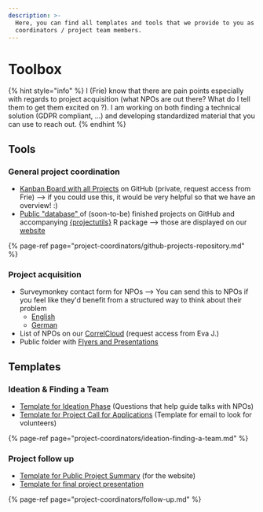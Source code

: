 ```yaml
---
description: >-
  Here, you can find all templates and tools that we provide to you as project
  coordinators / project team members.
---
```


# Toolbox

{% hint style="info" %}
I \(Frie\) know that there are pain points especially with regards to project acquisition \(what NPOs are out there? What do I tell them to get them excited on ?\).  I am working on both finding a technical solution \(GDPR compliant, ...\) and developing standardized material that you can use to reach out. 
{% endhint %}

## Tools

### General project coordination

* [Kanban Board with all Projects](https://github.com/CorrelAid/projects/projects/1) on GitHub \(private, request access from Frie\) --&gt; if you could use this, it would be very helpful so that we have an overview! :\) 
* [Public "database" ](https://github.com/CorrelAid/projectsdb)of \(soon-to-be\) finished projects on GitHub and accompanying [{projectutils}](https://github.com/CorrelAid/projectutils) R package --&gt; those are displayed on our [website](https://correlaid.org/projects)

{% page-ref page="project-coordinators/github-projects-repository.md" %}

### Project acquisition

* Surveymonkey contact form for NPOs --&gt; You can send this to NPOs if you feel like they'd benefit from a structured way to think about their problem
  * [English](https://www.surveymonkey.de/r/correlaid_submit_project)
  * [German](https://www.surveymonkey.de/r/correlaid_projekt_einreichen)
* List of NPOs on our [CorrelCloud](../wiki/infrastructure/correlcloud.md) \(request access from Eva J.\)
* Public folder with [Flyers and Presentations](https://correlcloud.org/index.php/s/mM5rfCcrQp8ZSfX)

## Templates

### Ideation & Finding a Team

* [Template for Ideation Phase](https://pad.correlaid.org/q8nnfNimT3Shj9_wUp-kvQ#) \(Questions that help guide talks with NPOs\)
* [Template for Project Call for Applications](https://pad.correlaid.org/rLUIX_MdS_urNKF4WkcaQQ) \(Template for email to look for volunteers\)

{% page-ref page="project-coordinators/ideation-finding-a-team.md" %}

### Project follow up

* [Template for Public Project Summary](https://pad.correlaid.org/lTV3NzFNRxGK3wrcSYIk4Q#) \(for the website\)
* [Template for final project presentation](https://correlcloud.org/index.php/s/oLsFrHz2xAQxAnT)

{% page-ref page="project-coordinators/follow-up.md" %}







